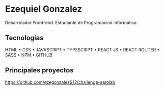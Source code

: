 
# Ezequiel Gonzalez

Desarrolador Front-end.
Estudiante de Programacion informatica.

## Tecnologias

HTML • CSS • JAVASCRIPT • TYPESCRIPT • REACT JS • REACT ROUTER • SASS • NPM • GITHUB

## Principales proyectos

https://github.com/ezegonzalez912/challenge-aerolab

